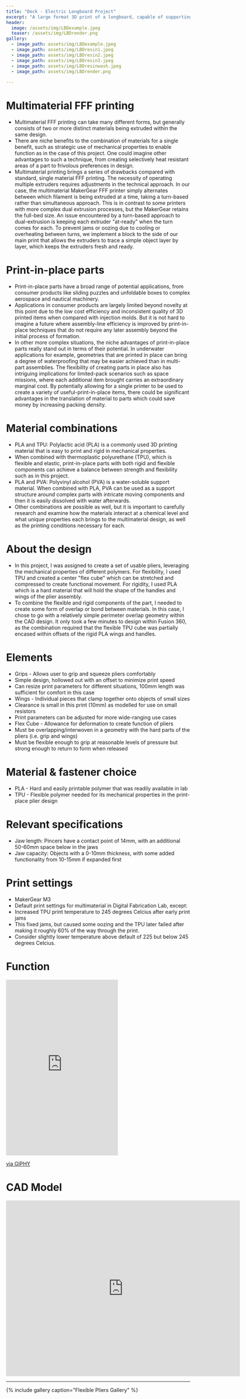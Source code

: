 ```yaml
---
title: "Deck - Electric Longboard Project"
excerpt: "A large format 3D print of a longboard, capable of supporting a human"
header:
  image: /assets/img/LBDexample.jpeg
  teaser: /assets/img/LBDrender.png
gallery:
  - image_path: assets/img/LBDexample.jpeg
  - image_path: assets/img/LBDresin1.jpeg
  - image_path: assets/img/LBDresin2.jpeg
  - image_path: assets/img/LBDresin3.jpeg
  - image_path: assets/img/LBDresinwash.jpeg
  - image_path: assets/img/LBDrender.png
   
---
```

# Multimaterial FFF printing
* Multimaterial FFF printing can take many different forms, but generally consists of two or more distinct materials being extruded within the same design.
* There are niche benefits to the combination of materials for a single benefit, such as strategic use of mechanical properties to enable function as in the case of this project. One could imagine other advantages to such a technique, from creating selectively heat resistant areas of a part to frivolous preferences in design.
* Multimaterial printing brings a series of drawbacks compared with standard, single material FFF printing. The necessity of operating multiple extruders requires adjustments in the technical approach. In our case, the multimaterial MakerGear FFF printer simply alternates between which filament is being extruded at a time, taking a turn-based rather than simultaneous approach. This is in contrast to some printers with more complex dual extrusion processes, but the MakerGear retains the full-bed size. An issue encountered by a turn-based approach to dual-extrusion is keeping each extruder "at-ready" when the turn comes for each. To prevent jams or oozing due to cooling or overheating between turns, we implement a block to the side of our main print that allows the extruders to trace a simple object layer by layer, which keeps the extruders fresh and ready.


# Print-in-place parts
*  Print-in-place parts have a broad range of potential applications, from consumer products like sliding puzzles and unfoldable boxes to complex aerospace and nautical machinery.
*  Applications in consumer products are largely limited beyond novelty at this point due to the low cost efficiency and inconsistent quality of 3D printed items when compared with injection molds. But it is not hard to imagine a future where assembly-line efficiency is improved by print-in-place techniques that do not require any later assembly beyond the initial process of formation.
*  In other more complex situations, the niche advantages of print-in-place parts really stand out in terms of their potential. In underwater applications for example, geometries that are printed in place can bring a degree of waterproofing that may be easier achieved than in multi-part assemblies. The flexibility of creating parts in place also has intriguing implications for limited-pack scenarios such as space missions, where each additional item brought carries an extraordinary marginal cost. By potentially allowing for a single printer to be used to create a variety of useful-print-in-place items, there could be significant advantages in the translation of material to parts which could save money by increasing packing density.

# Material combinations
*  PLA and TPU: Polylactic acid (PLA) is a commonly used 3D printing material that is easy to print and rigid in mechanical properties.
*  When combined with thermoplastic polyurethane (TPU), which is flexible and elastic, print-in-place parts with both rigid and flexible components can achieve a balance between strength and flexibility such as in this project.
*  PLA and PVA: Polyvinyl alcohol (PVA) is a water-soluble support material. When combined with PLA, PVA can be used as a support structure around complex parts with intricate moving components and then it is easily dissolved with water afterwards.
*  Other combinations are possible as well, but it is important to carefully research and examine how the materials interact at a chemical level and what unique properties each brings to the multimaterial design, as well as the printing conditions necessary for each.
  
# About the design
* In this project, I was assigned to create a set of usable pliers, leveraging the mechanical properties of different polymers. For flexibility, I used TPU and created a center "flex cube" which can be stretched and compressed to create functional movement. For rigidity, I used PLA which is a hard material that will hold the shape of the handles and wings of the plier assembly. 
* To combine the flexible and rigid components of the part, I needed to create some form of overlap or bond between materials. In this case, I chose to go with a relatively simple perimeter overlap geometry within the CAD design. It only took a few minutes to design within Fusion 360, as the combination required that the flexible TPU cube was partially encased within offsets of the rigid PLA wings and handles.
  
# Elements
* Grips - Allows user to grip and squeeze pliers comfortably
*   Simple design, hollowed out with an offset to minimize print speed
*   Can resize print parameters for different situations, 100mm length was sufficient for comfort in this case
* Wings - Individual pieces that clamp together onto objects of small sizes
*   Clearance is small in this print (10mm) as modelled for use on small resistors
*   Print parameters can be adjusted for more wide-ranging use cases
* Flex Cube - Allowance for deformation to create function of pliers
*   Must be overlapping/interwoven in a geometry with the hard parts of the pliers (i.e. grip and wings)
*   Must be flexible enough to grip at reasonable levels of pressure but strong enough to return to form when released

# Material & fastener choice
* PLA - Hard and easily printable polymer that was readily available in lab
* TPU - Flexible polymer needed for its mechanical properties in the print-place plier design

# Relevant specifications
* Jaw length: Pincers have a contact point of 14mm, with an additional 50-60mm space below in the jaws
* Jaw capacity: Objects with a 0-10mm thickness, with some added functionality from 10-15mm if expanded first

# Print settings
* MakerGear M3
* Default print settings for multimaterial in Digital Fabrication Lab, except:
* Increased TPU print temperature to 245 degrees Celcius after early print jams
* This fixed jams, but caused some oozing and the TPU later failed after making it roughly 60% of the way through the print.
* Consider slightly lower temperature above default of 225 but below 245 degrees Celcius.

# Function
<iframe src="https://giphy.com/embed/Jn1T8XDztY06TFs7zW" width="306" height="480" frameBorder="0" class="giphy-embed" allowFullScreen></iframe><p><a href="https://giphy.com/gifs/Jn1T8XDztY06TFs7zW">via GIPHY</a></p>

# CAD Model
<iframe src="https://vanderbilt643.autodesk360.com/shares/public/SH512d4QTec90decfa6e7d8bfddda576bb10?mode=embed" width="640" height="480" allowfullscreen="true" webkitallowfullscreen="true" mozallowfullscreen="true"  frameborder="0"></iframe>

---

{% include gallery caption="Flexible Pliers Gallery" %}

